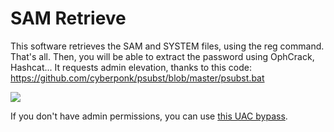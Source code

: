 # SAM Retrieve
This software retrieves the SAM and SYSTEM files, using the reg command. That's all. Then, you will be able to extract the password using OphCrack, Hashcat...
It requests admin elevation, thanks to this code: https://github.com/cyberponk/psubst/blob/master/psubst.bat

<img src="https://github.com/BlueArduino20/SAM_Retrieve/blob/master/Screenshot_01.PNG?raw=true">

If you don't have admin permissions, you can use <a href="https://github.com/BlueArduino20/UAC_Bypass_HID">this UAC bypass</a>.
